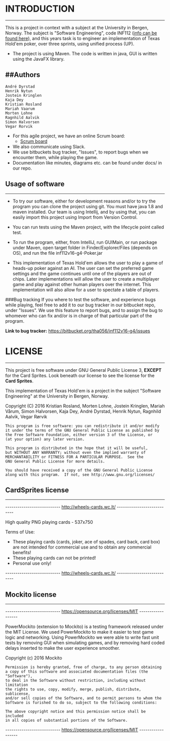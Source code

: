 # INTRODUCTION
---
This is a project in context with a subject at the University in Bergen, Norway.
The subject is "Software Engineering", code INF112 ([info can be found here](http://www.uib.no/en/course/INF112)),
and this years task is to engineer an implementation of Texas Hold'em poker, over three sprints, using unified process (UP).

* The project is using Maven. The code is written in java, GUI is written using the JavaFX library.

##Authors
---
    André Dyrstad
    Henrik Nytun
    Jostein Kringlen
    Kaja Dey
    Kristian Rosland
    Mariah Vaarum
    Morten Lohne
    Ragnhild Aalvik
    Simon Halvorsen
    Vegar Rorvik

* For this agile project, we have an online Scrum board:
  * [Scrum board](https://scrumy.com/inf112gruppe4)
* We also communicate using Slack.
* We use bitbuckets bug tracker, "Issues", to report bugs when we encounter them, while playing the game.
* Documentation like minutes, diagrams etc. can be found under docs/ in our repo.


## Usage of software
---
* To try our software, either for development reasons and/or to try the program you can clone the project using git. You must have java 1.8 and maven installed.
Our team is using Intellij, and by using that, you can easily import this project using Import from Version Control.

* You can run tests using the Maven project, with the lifecycle point called test.

* To run the program, either, from IntelliJ, run GUIMain, or run package under Maven, open target folder in Finder/Explorer/Files
(depends on OS), and run the file inf112v16-g4-Poker.jar

* This implementation of Texas Hold'em allows the user to play a game of heads-up poker against an AI.
The user can set the preferred game settings and the game continues until one of the players are out of chips.
Later implementations will allow the user to create a multiplayer game and play against other human
players over the internet. This implementation will also allow for a user to spectate a table of players.

###Bug tracking
If you where to test the software, and experience bugs while playing, feel free to add it to our bug tracker in our
bitbucket repo, under "Issues". We use this feature to report bugs, and to assign the bug to whomever who can fix and/or
is in charge of that particular part of the program.

**Link to bug tracker:** https://bitbucket.org/tha056/inf112v16-g4/issues

# LICENSE
---
This project is free software under GNU General Public License 3, **EXCEPT** for the Card Sprites.
Look beneath our license to see the license for the **Card Sprites**.

This implementation of Texas Hold'em is a project in the subject "Software Engineering" at the University in Bergen, Norway.

Copyright (C) 2016
Kristian Rosland, Morten Lohne, Jostein Kringlen, Mariah Vårum, Simon Halvorsen, Kaja Dey, André Dyrstad, Henrik Nytun, Ragnhild Aalvik, Vegar Rørvik

    This program is free software: you can redistribute it and/or modify
    it under the terms of the GNU General Public License as published by
    the Free Software Foundation, either version 3 of the License, or
    (at your option) any later version.

    This program is distributed in the hope that it will be useful,
    but WITHOUT ANY WARRANTY; without even the implied warranty of
    MERCHANTABILITY or FITNESS FOR A PARTICULAR PURPOSE.  See the
    GNU General Public License for more details.

    You should have received a copy of the GNU General Public License
    along with this program.  If not, see http://www.gnu.org/licenses/

## CardSprites license
---
--------------------------- http://wheels-cards.wc.lt/ ---------------------------

High quality PNG playing cards - 537x750

Terms of Use:

- These playing cards (cards, joker, ace of spades, card back, card box) are not intended for commercial use and to obtain any commercial benefits!
- These playing cards can not be printed!
- Personal use only!

--------------------------- http://wheels-cards.wc.lt/ ---------------------------

## Mockito license
---
--------------------------- https://opensource.org/licenses/MIT ------------------

PowerMockito (extension to Mockito) is a testing framework released under the MIT License. We used PowerMockito to make it easier to test game logic and networking.
Using PowerMockito we were able to write fast unit tests by removing GUI when simulating games, and by removing hard coded delays inserted to make the user experience 
smoother. 

Copyright (c) 2016 Mockito

    Permission is hereby granted, free of charge, to any person obtaining
    a copy of this software and associated documentation files (the "Software"),
    to deal in the Software without restriction, including without limitation
    the rights to use, copy, modify, merge, publish, distribute, sublicense,
    and/or sell copies of the Software, and to permit persons to whom the 
    Software is furished to do so, subject to the following conditions:
    
    The above copyright notice and this permission notice shall be included
    in all copies of substantial portions of the Software.

--------------------------- https://opensource.org/licenses/MIT ------------------